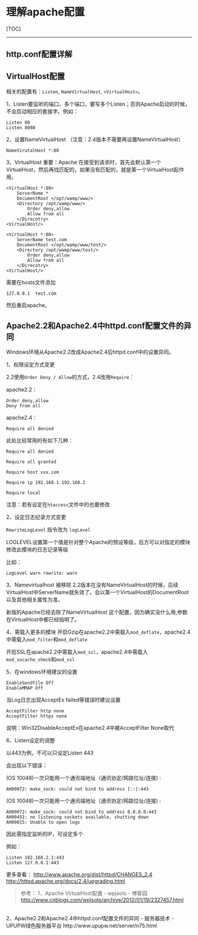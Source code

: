 # 理解apache配置

[TOC]

---

## http.conf配置详解

## VirtualHost配置
相关的配置有：`Listen`,  `NameVirtualHost`,  `<VirtualHost>`。


1、Listen要监听的端口，多个端口，要写多个Listen；否则Apache启动的时候，不会启动相应的套接字。例如： 
```
Listen 80
Listen 8080
```
2、设置NameVirtualHost
（注意：2.4版本不需要再设置NameVirtualHost）
```
NameVirutalHost *:80
```

3、VirtualHost
重要：Apache 在接受到请求时，首先会默认第一个VirtualHost，然后再找匹配的，如果没有匹配的，就是第一个VirtualHost起作用。
```
<VirtualHost *:80>
	ServerName *
	DocumentRoot </opt/wamp/www/>
	<Directory /opt/wamp/www/>
		Order deny,allow
		Allow from all
	</Direcotry>
<VirtualHost/>

<VirtualHost *:80>
	ServerName test.com
	DocumentRoot </opt/wamp/www/test/>
	<Directory /opt/wamp/www/test/>
		Order deny,allow
		Allow from all
	</Direcotry>
<VirtualHost/>
```
需要在hosts文件添加
```
127.0.0.1  test.com
```
然后重启apache。

## Apache2.2和Apache2.4中httpd.conf配置文件的异同
Windows环境从Apache2.2改成Apache2.4后httpd.conf中的设置异同。

1、权限设定方式变更

2.2使用`Order Deny / Allow`的方式，2.4改用`Require`：

apache2.2：
```
Order deny,allow
Deny from all
```

apache2.4：
```
Require all denied
```
此处比较常用的有如下几种：
```
Require all denied

Require all granted

Require host xxx.com

Require ip 192.168.1 192.168.2

Require local
```

注意：若有设定在`htaccess`文件中的也要修改

2、设定日志纪录方式变更

`RewriteLogLevel` 指令改为 `logLevel`

LOGLEVEL设置第一个值是针对整个Apache的预设等级，后方可以对指定的模块修改此模块的日志记录等级

比如：
```
LogLevel warn rewrite: warn
```
3、Namevirtualhost 被移除
2.2版本在没有NameVirtualHost的时候，后续VirtualHost中ServerName就失效了。会以第一个VirtualHost的DocumentRoot以及其他相关属性为准。

新版的Apache已经去除了NameVirtualHost 这个配置，因为确实没什么用,参数在VirtualHost中都已经指明了。

4、需载入更多的模块
开启Gzip在apache2.2中需载入`mod_deflate`，apache2.4中需载入`mod_filter`和`mod_deflate`

开启SSL在apache2.2中需载入`mod_ssl`，apache2.4中需载入`mod_socache_shmcb`和`mod_ssl`

5、在windows环境建议的设置

```
EnableSendfile Off
EnableMMAP Off
```
当Log日志出现AcceptEx failed等错误时建议设置
```
AcceptFilter http none
AcceptFilter https none
```
说明：Win32DisableAcceptEx在apache2.4中被AcceptFilter None取代

6、Listen设定的调整

以443为例，不可以只设定Listen 443

会出现以下错误：

(OS 10048)一次只能用一个通讯端地址（通讯协定/网路位址/连接) : 
```
AH00072: make_sock: could not bind to address [::]:443
```

(OS 10048)一次只能用一个通讯端地址（通讯协定/网路位址/连接) : 
```
AH00072: make_sock: could not bind to address 0.0.0.0:443
AH00451: no listening sockets available, shutting down
AH00015: Unable to open logs
```

因此需指定监听的IP，可设定多个

例如：
```
Listen 192.168.2.1:443
Listen 127.0.0.1:443
```

更多查看：
http://www.apache.org/dist/httpd/CHANGES_2.4
<br/>
http://httpd.apache.org/docs/2.4/upgrading.html


>参考：
1、Apache VirtualHost配置 - wpjsolo - 博客园
http://www.cnblogs.com/wpjsolo/archive/2012/01/19/2327457.html
<br/>
2、Apache2.2和Apache2.4中httpd.conf配置文件的异同 - 服务器技术 - UPUPW绿色服务器平台
http://www.upupw.net/server/n75.html
<br/>